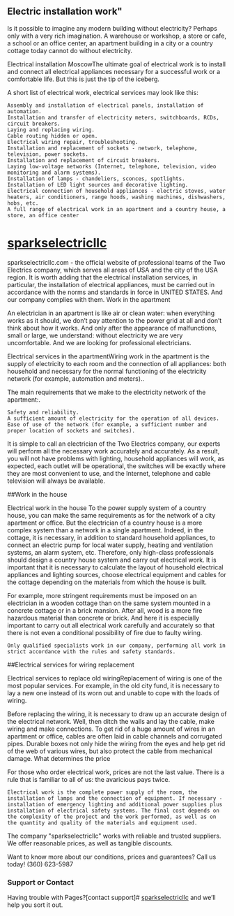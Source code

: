 ## Electric installation work"

Is it possible to imagine any modern building without electricity? Perhaps only with a very rich imagination. A warehouse or workshop, a store or cafe, a school or an office center, an apartment building in a city or a country cottage today cannot do without electricity.

Electrical installation MoscowThe ultimate goal of electrical work is to install and connect all electrical appliances necessary for a successful work or a comfortable life. But this is just the tip of the iceberg.

A short list of electrical work, electrical services may look like this:

    Assembly and installation of electrical panels, installation of automation.
    Installation and transfer of electricity meters, switchboards, RCDs, circuit breakers.
    Laying and replacing wiring.
    Cable routing hidden or open.
    Electrical wiring repair, troubleshooting.
    Installation and replacement of sockets - network, telephone, television, power sockets.
    Installation and replacement of circuit breakers.
    Laying low-voltage networks (Internet, telephone, television, video monitoring and alarm systems).
    Installation of lamps - chandeliers, sconces, spotlights.
    Installation of LED light sources and decorative lighting.
    Electrical connection of household appliances - electric stoves, water heaters, air conditioners, range hoods, washing machines, dishwashers, hobs, etc.
    A full range of electrical work in an apartment and a country house, a store, an office center

# [sparkselectricllc](https://sparkselectricllc.com//) 

sparkselectricllc.com - the official website of professional teams of the Two Electrics company, which serves all areas of USA and the city of the USA region. It is worth adding that the electrical installation services, in particular, the installation of electrical appliances, must be carried out in accordance with the norms and standards in force in UNITED STATES. And our company complies with them.
Work in the apartment

An electrician in an apartment is like air or clean water: when everything works as it should, we don’t pay attention to the power grid at all and don’t think about how it works. And only after the appearance of malfunctions, small or large, we understand: without electricity we are very uncomfortable. And we are looking for professional electricians.

Electrical services in the apartmentWiring work in the apartment is the supply of electricity to each room and the connection of all appliances: both household and necessary for the normal functioning of the electricity network (for example, automation and meters)..

The main requirements that we make to the electricity network of the apartment:.

    Safety and reliability.
    A sufficient amount of electricity for the operation of all devices.
    Ease of use of the network (for example, a sufficient number and proper location of sockets and switches).

It is simple to call an electrician of the Two Electrics company, our experts will perform all the necessary work accurately and accurately. As a result, you will not have problems with lighting, household appliances will work, as expected, each outlet will be operational, the switches will be exactly where they are most convenient to use, and the Internet, telephone and cable television will always be available.

##Work in the house

Electrical work in the house To the power supply system of a country house, you can make the same requirements as for the network of a city apartment or office. But the electrician of a country house is a more complex system than a network in a single apartment. Indeed, in the cottage, it is necessary, in addition to standard household appliances, to connect an electric pump for local water supply, heating and ventilation systems, an alarm system, etc. Therefore, only high-class professionals should design a country house system and carry out electrical work.
It is important that it is necessary to calculate the layout of household electrical appliances and lighting sources, choose electrical equipment and cables for the cottage depending on the materials from which the house is built.

For example, more stringent requirements must be imposed on an electrician in a wooden cottage than on the same system mounted in a concrete cottage or in a brick mansion. After all, wood is a more fire hazardous material than concrete or brick. And here it is especially important to carry out all electrical work carefully and accurately so that there is not even a conditional possibility of fire due to faulty wiring.

    Only qualified specialists work in our company, performing all work in strict accordance with the rules and safety standards.

##Electrical services for wiring replacement

Electrical services to replace old wiringReplacement of wiring is one of the most popular services. For example, in the old city fund, it is necessary to lay a new one instead of its worn out and unable to cope with the loads of wiring.

Before replacing the wiring, it is necessary to draw up an accurate design of the electrical network. Well, then ditch the walls and lay the cable, make wiring and make connections.
To get rid of a huge amount of wires in an apartment or office, cables are often laid in cable channels and corrugated pipes. Durable boxes not only hide the wiring from the eyes and help get rid of the web of various wires, but also protect the cable from mechanical damage.
What determines the price


For those who order electrical work, prices are not the last value. There is a rule that is familiar to all of us: the avaricious pays twice.

    Electrical work is the complete power supply of the room, the installation of lamps and the connection of equipment. If necessary - installation of emergency lighting and additional power supplies plus installation of electrical safety systems. The final cost depends on the complexity of the project and the work performed, as well as on the quantity and quality of the materials and equipment used.

The company "sparkselectricllc" works with reliable and trusted suppliers. We offer reasonable prices, as well as tangible discounts.

Want to know more about our conditions, prices and guarantees? Call us today! (360) 623-5987


### Support or Contact

Having trouble with Pages?[contact support]# [sparkselectricllc](https://sparkselectricllc.com//) and we’ll help you sort it out.



